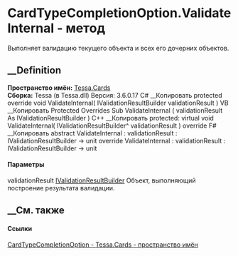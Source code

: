 # CardTypeCompletionOption.ValidateInternal - метод
Выполняет валидацию текущего объекта и всех его дочерних объектов.
##  __Definition
 **Пространство имён:** [Tessa.Cards](N_Tessa_Cards.htm)  
 **Сборка:** Tessa (в Tessa.dll) Версия: 3.6.0.17
C# __Копировать
     protected override void ValidateInternal(
    	IValidationResultBuilder validationResult
    )
VB __Копировать
     Protected Overrides Sub ValidateInternal ( 
    	validationResult As IValidationResultBuilder
    )
C++ __Копировать
     protected:
    virtual void ValidateInternal(
    	IValidationResultBuilder^ validationResult
    ) override
F# __Копировать
     abstract ValidateInternal : 
            validationResult : IValidationResultBuilder -> unit 
    override ValidateInternal : 
            validationResult : IValidationResultBuilder -> unit 
#### Параметры
validationResult
[IValidationResultBuilder](T_Tessa_Platform_Validation_IValidationResultBuilder.htm)
    Объект, выполняющий построение результата валидации.
##  __См. также
#### Ссылки
[CardTypeCompletionOption - ](T_Tessa_Cards_CardTypeCompletionOption.htm)
[Tessa.Cards - пространство имён](N_Tessa_Cards.htm)

